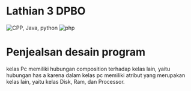# Lathian 3 DPBO


![CPP, Java, python](https://user-images.githubusercontent.com/91056905/155872796-0cb461a0-136f-4f3e-8836-df463817cde5.png)
![php](https://user-images.githubusercontent.com/91056905/155872852-28d9c61c-4636-4476-87a2-258457d3df0f.png)



# Penjealsan desain program

kelas Pc memiliki hubungan composition terhadap kelas lain, yaitu hubungan has a karena dalam kelas pc memiliki atribut yang merupakan kelas lain, yaitu kelas Disk, Ram, dan Processor. 
